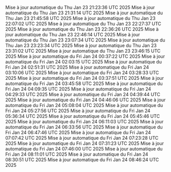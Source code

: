 Mise à jour automatique du Thu Jan 23 21:23:36 UTC 2025
Mise à jour automatique du Thu Jan 23 21:31:14 UTC 2025
Mise à jour automatique du Thu Jan 23 21:45:58 UTC 2025
Mise à jour automatique du Thu Jan 23 22:07:02 UTC 2025
Mise à jour automatique du Thu Jan 23 22:27:37 UTC 2025
Mise à jour automatique du Thu Jan 23 22:36:26 UTC 2025
Mise à jour automatique du Thu Jan 23 22:46:14 UTC 2025
Mise à jour automatique du Thu Jan 23 23:07:34 UTC 2025
Mise à jour automatique du Thu Jan 23 23:23:34 UTC 2025
Mise à jour automatique du Thu Jan 23 23:31:02 UTC 2025
Mise à jour automatique du Thu Jan 23 23:46:15 UTC 2025
Mise à jour automatique du Fri Jan 24 00:37:22 UTC 2025
Mise à jour automatique du Fri Jan 24 02:03:15 UTC 2025
Mise à jour automatique du Fri Jan 24 02:51:31 UTC 2025
Mise à jour automatique du Fri Jan 24 03:10:06 UTC 2025
Mise à jour automatique du Fri Jan 24 03:28:33 UTC 2025
Mise à jour automatique du Fri Jan 24 03:37:51 UTC 2025
Mise à jour automatique du Fri Jan 24 03:45:58 UTC 2025
Mise à jour automatique du Fri Jan 24 04:09:35 UTC 2025
Mise à jour automatique du Fri Jan 24 04:29:33 UTC 2025
Mise à jour automatique du Fri Jan 24 04:39:44 UTC 2025
Mise à jour automatique du Fri Jan 24 04:46:06 UTC 2025
Mise à jour automatique du Fri Jan 24 05:08:04 UTC 2025
Mise à jour automatique du Fri Jan 24 05:27:56 UTC 2025
Mise à jour automatique du Fri Jan 24 05:36:34 UTC 2025
Mise à jour automatique du Fri Jan 24 05:45:46 UTC 2025
Mise à jour automatique du Fri Jan 24 06:11:03 UTC 2025
Mise à jour automatique du Fri Jan 24 06:33:56 UTC 2025
Mise à jour automatique du Fri Jan 24 06:47:46 UTC 2025
Mise à jour automatique du Fri Jan 24 07:07:42 UTC 2025
Mise à jour automatique du Fri Jan 24 07:23:28 UTC 2025
Mise à jour automatique du Fri Jan 24 07:31:23 UTC 2025
Mise à jour automatique du Fri Jan 24 07:46:00 UTC 2025
Mise à jour automatique du Fri Jan 24 08:11:01 UTC 2025
Mise à jour automatique du Fri Jan 24 08:30:51 UTC 2025
Mise à jour automatique du Fri Jan 24 08:46:24 UTC 2025
